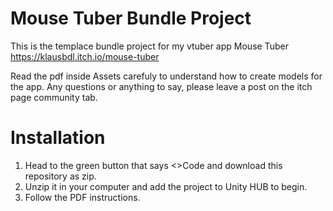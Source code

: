 # Mouse Tuber Bundle Project
 
This is the templace bundle project for my vtuber app Mouse Tuber
https://klausbdl.itch.io/mouse-tuber

Read the pdf inside Assets carefuly to understand how to create models for the app.
Any questions or anything to say, please leave a post on the itch page community tab.

# Installation
1. Head to the green button that says <>Code and download this repository as zip.
2. Unzip it in your computer and add the project to Unity HUB to begin.
3. Follow the PDF instructions.

